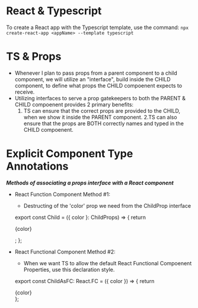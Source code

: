 # React & Typescript

To create a React app with the Typescript template, use the command: `npx create-react-app <appName> --template typescript`

# TS & Props

- Whenever I plan to pass props from a parent component to a child component, we will utilize an "interface", build inside the CHILD component, to define what props the CHILD compoenent expects to receive.
- Utilizing interfaces to serve a prop gatekeepers to both the PARENT & CHILD compoenent provides 2 primary benefits:
  1. TS can ensure that the correct props are provided to the CHILD, when we show it inside the PARENT component.
     2.TS can also ensure that the props are BOTH correctly names and typed in the CHILD compoenent.

# Explicit Component Type Annotations

**_Methods of associating a props interface with a React component_**

- React Function Component Method #1:

  - Destructing of the 'color' prop we need from the ChildProp interface

  export const Child = ({ color }: ChildProps) => {
  return <div>
  {color}
    </div>;
  };

- React Functional Component Method #2:

  - When we want TS to allow the default React Functional Compoenent Properties, use this declaration style.

  export const ChildAsFC: React.FC<ChildProps> = ({ color }) => {
  return <div>{color}</div>
  };
